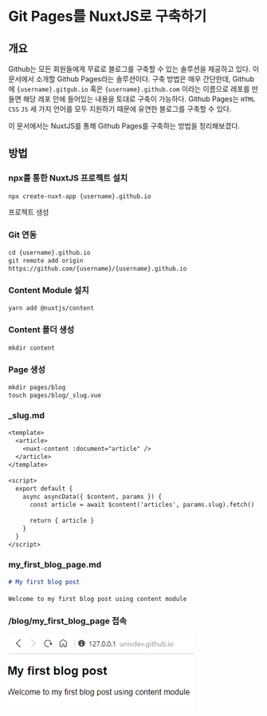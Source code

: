 # Git Pages를 NuxtJS로 구축하기
## 개요
Github는 모든 회원들에게 무료로 블로그를 구축할 수 있는 솔루션을 제공하고 있다. 이 문서에서 소개할 Github Pages라는 솔루션이다.
구축 방법은 매우 간단한데, Github에 ```{username}.gitgub.io``` 혹은 ```{username}.github.com``` 이라는 이름으로 레포를 만들면 해당 레포 안에 들어있는 내용을 토대로 구축이 가능하다.
Github Pages는 ```HTML``` ```CSS``` ```JS``` 세 가지 언어를 모두 지원하기 때문에 유연한 블로그를 구축할 수 있다.

이 문서에서는 NuxtJS를 통해 Github Pages를 구축하는 방법을 정리해보겠다.
## 방법
### npx를 통한 NuxtJS 프로젝트 설치
```
npx create-nuxt-app {username}.github.io
```
프로젝트 생성
### Git 연동
```
cd {username}.github.io
git remote add origin https://github.com/{username}/{username}.github.io
```
### Content Module 설치
```
yarn add @nuxtjs/content
```
### Content 폴더 생성
```
mkdir content
```
### Page 생성
```
mkdir pages/blog
touch pages/blog/_slug.vue
```
### _slug.md
```vue
<template>
  <article>
    <nuxt-content :document="article" />
  </article>
</template>

<script>
  export default {
    async asyncData({ $content, params }) {
      const article = await $content('articles', params.slug).fetch()

      return { article }
    }
  }
</script>
```
### my_first_blog_page.md
```markdown
# My first blog post

Welcome to my first blog post using content module
```
### /blog/my_first_blog_page 접속
![http://localhost:3000/blog/my_first_blog_page](./image.png)